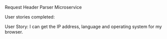 Request Header Parser Microservice

User stories completed:

User Story: I can get the IP address, language and operating system for my browser.
